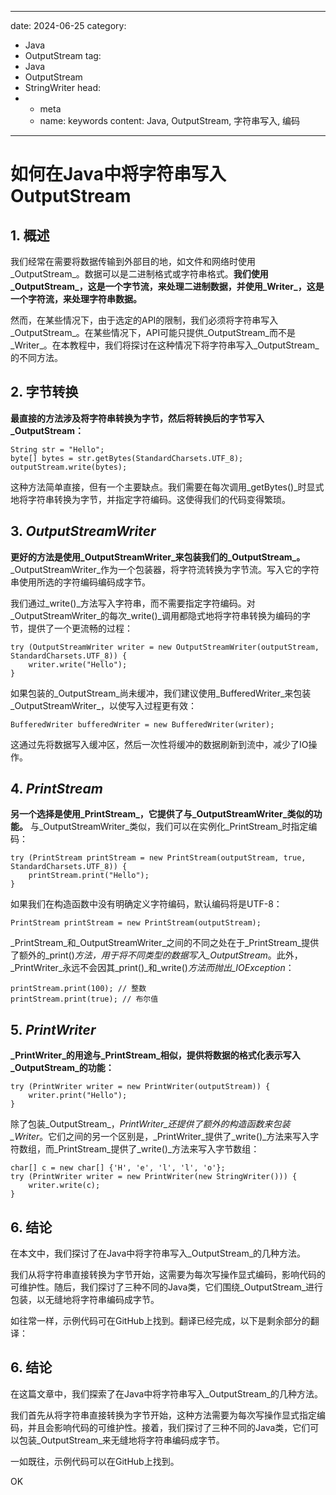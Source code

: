 ---
date: 2024-06-25
category:
  - Java
  - OutputStream
tag:
  - Java
  - OutputStream
  - StringWriter
head:
  - - meta
    - name: keywords
      content: Java, OutputStream, 字符串写入, 编码
------
# 如何在Java中将字符串写入OutputStream

## 1. 概述

我们经常在需要将数据传输到外部目的地，如文件和网络时使用_OutputStream_。数据可以是二进制格式或字符串格式。**我们使用_OutputStream_，这是一个字节流，来处理二进制数据，并使用_Writer_，这是一个字符流，来处理字符串数据。**

然而，在某些情况下，由于选定的API的限制，我们必须将字符串写入_OutputStream_。在某些情况下，API可能只提供_OutputStream_而不是_Writer_。在本教程中，我们将探讨在这种情况下将字符串写入_OutputStream_的不同方法。

## 2. 字节转换

**最直接的方法涉及将字符串转换为字节，然后将转换后的字节写入_OutputStream：**

```
String str = "Hello";
byte[] bytes = str.getBytes(StandardCharsets.UTF_8);
outputStream.write(bytes);
```

这种方法简单直接，但有一个主要缺点。我们需要在每次调用_getBytes()_时显式地将字符串转换为字节，并指定字符编码。这使得我们的代码变得繁琐。

## 3. _OutputStreamWriter_

**更好的方法是使用_OutputStreamWriter_来包装我们的_OutputStream_。** _OutputStreamWriter_作为一个包装器，将字符流转换为字节流。写入它的字符串使用所选的字符编码编码成字节。

我们通过_write()_方法写入字符串，而不需要指定字符编码。对_OutputStreamWriter_的每次_write()_调用都隐式地将字符串转换为编码的字节，提供了一个更流畅的过程：

```
try (OutputStreamWriter writer = new OutputStreamWriter(outputStream, StandardCharsets.UTF_8)) {
    writer.write("Hello");
}
```

如果包装的_OutputStream_尚未缓冲，我们建议使用_BufferedWriter_来包装_OutputStreamWriter_，以使写入过程更有效：

```
BufferedWriter bufferedWriter = new BufferedWriter(writer);
```

这通过先将数据写入缓冲区，然后一次性将缓冲的数据刷新到流中，减少了IO操作。

## 4. _PrintStream_

**另一个选择是使用_PrintStream_，它提供了与_OutputStreamWriter_类似的功能。** 与_OutputStreamWriter_类似，我们可以在实例化_PrintStream_时指定编码：

```
try (PrintStream printStream = new PrintStream(outputStream, true, StandardCharsets.UTF_8)) {
    printStream.print("Hello");
}
```

如果我们在构造函数中没有明确定义字符编码，默认编码将是UTF-8：

```
PrintStream printStream = new PrintStream(outputStream);
```

_PrintStream_和_OutputStreamWriter_之间的不同之处在于_PrintStream_提供了额外的_print()_方法，用于将不同类型的数据写入_OutputStream_。此外，_PrintWriter_永远不会因其_print()_和_write()_方法而抛出_IOException_：

```
printStream.print(100); // 整数
printStream.print(true); // 布尔值
```

## 5. _PrintWriter_

**_PrintWriter_的用途与_PrintStream_相似，提供将数据的格式化表示写入_OutputStream_的功能：**

```
try (PrintWriter writer = new PrintWriter(outputStream)) {
    writer.print("Hello");
}
```

除了包装_OutputStream_，_PrintWriter_还提供了额外的构造函数来包装_Writer_。它们之间的另一个区别是，_PrintWriter_提供了_write()_方法来写入字符数组，而_PrintStream_提供了_write()_方法来写入字节数组：

```
char[] c = new char[] {'H', 'e', 'l', 'l', 'o'};
try (PrintWriter writer = new PrintWriter(new StringWriter())) {
    writer.write(c);
}
```

## 6. 结论

在本文中，我们探讨了在Java中将字符串写入_OutputStream_的几种方法。

我们从将字符串直接转换为字节开始，这需要为每次写操作显式编码，影响代码的可维护性。随后，我们探讨了三种不同的Java类，它们围绕_OutputStream_进行包装，以无缝地将字符串编码成字节。

如往常一样，示例代码可在GitHub上找到。翻译已经完成，以下是剩余部分的翻译：

## 6. 结论

在这篇文章中，我们探索了在Java中将字符串写入_OutputStream_的几种方法。

我们首先从将字符串直接转换为字节开始，这种方法需要为每次写操作显式指定编码，并且会影响代码的可维护性。接着，我们探讨了三种不同的Java类，它们可以包装_OutputStream_来无缝地将字符串编码成字节。

一如既往，示例代码可以在GitHub上找到。

OK